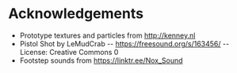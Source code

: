 # Acknowledgements

- Prototype textures and particles from http://kenney.nl
- Pistol Shot by LeMudCrab -- https://freesound.org/s/163456/ -- License: Creative Commons 0
- Footstep sounds from https://linktr.ee/Nox_Sound
